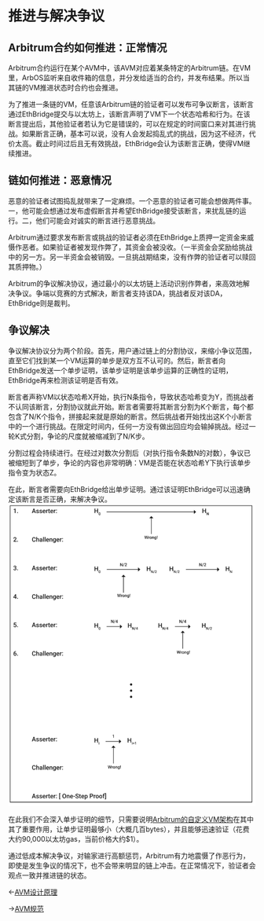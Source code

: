 # 推进与解决争议


## Arbitrum合约如何推进：正常情况
Arbitrum合约运行在某个AVM中，该AVM对应着某条特定的Arbitrum链。在VM里，ArbOS监听来自收件箱的信息，并分发给适当的合约，并发布结果。所以当其链的VM推进状态时合约也会推进。

为了推进一条链的VM，任意该Arbitrum链的验证者可以发布可争议断言，该断言通过EthBridge提交与以太坊上，该断言声明了VM下一个状态哈希和行为。在该断言提出后，其他验证者若认为它是错误的，可以在规定的时间窗口来对其进行挑战。如果断言正确，基本可以说，没有人会发起捣乱式的挑战，因为这不经济，代价太高。截止时间过后且无有效挑战，EthBridge会认为该断言正确，使得VM继续推进。

## 链如何推进：恶意情况
恶意的验证者试图捣乱就带来了一定麻烦。一个恶意的验证者可能会想做两件事。一，他可能会想通过发布虚假断言并希望EthBridge接受该断言，来扰乱链的运行。二，他们可能会对诚实的断言进行恶意挑战。

Arbitrum通过要求发布断言或挑战的验证者必须在EthBridge上质押一定资金来威慑作恶者。如果验证者被发现作弊了，其资金会被没收。（一半资金会奖励给挑战中的另一方。另一半资金会被销毁。一旦挑战期结束，没有作弊的验证者可以赎回其质押物。）

Arbitrum的争议解决协议，通过最小的以太坊链上活动识别作弊者，来高效地解决争议。争端以竞赛的方式解决，断言者支持该DA，挑战者反对该DA，EthBridge则是裁判。

## 争议解决
争议解决协议分为两个阶段。首先，用户通过链上的分割协议，来缩小争议范围，直至它们找到某一个VM运算的单步是双方互不认可的。然后，断言者向EthBridge发送一个单步证明，该单步证明是该单步运算的正确性的证明，EthBridge再来检测该证明是否有效。

断言者声称VM以状态哈希X开始，执行N条指令，导致状态哈希变为Y，而挑战者不认同该断言，分割协议就此开始。断言者需要将其断言分割为K个断言，每个都包含了N/K个指令，拼接起来就是原始的断言。然后挑战者开始找出这K个小断言中的一个进行挑战。在限定时间内，任何一方没有做出回应均会输掉挑战。经过一轮K式分割，争论的尺度就被缩减到了N/K步。

分割过程会持续进行。在经过对数次分割后（对执行指令条数N的对数），争议已被缩短到了单步，争论的内容也非常明确：VM是否能在状态哈希Y下执行该单步指令变为状态Z。

在此，断言者需要向EthBridge给出单步证明。通过该证明EthBridge可以迅速确定该断言是否正确，来解决争议。
![](./imgs/Arbitrum_dispute.png)

在此我们不会深入单步证明的细节，只需要说明[Arbitrum的自定义VM架构](AVM设计理念.md)在其中其了重要作用，让单步证明最够小（大概几百bytes），并且能够迅速验证（花费大约90,000以太坊gas，当前价格大约$1）。

通过低成本解决争议，对输家进行高额惩罚，Arbitrum有力地震慑了作恶行为，即使是发生争议的情况下，也不会带来明显的链上冲击。在正常情况下，验证者会观点一致并推进链的状态。



←[AVM设计原理](./AVM设计原理.md) 

→[AVM规范](./AVM规范.md)